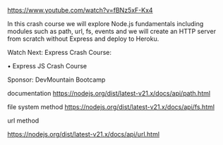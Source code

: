 https://www.youtube.com/watch?v=fBNz5xF-Kx4

In this crash course we will explore Node.js fundamentals including modules such as path, url, fs, events and we will create an HTTP server from scratch without Express and deploy to Heroku.

Watch Next: Express Crash Course:
  

 • Express JS Crash Course  

Sponsor: DevMountain Bootcamp


documentation 
https://nodejs.org/dist/latest-v21.x/docs/api/path.html

file system method 
https://nodejs.org/dist/latest-v21.x/docs/api/fs.html

url method

https://nodejs.org/dist/latest-v21.x/docs/api/url.html
